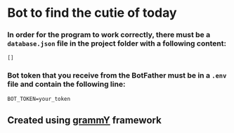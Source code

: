 # Bot to find the cutie of today

### In order for the program to work correctly, there must be a `database.json` file in the project folder with a following content:

```
[]
```

### Bot token that you receive from the BotFather must be in a `.env` file and contain the following line:

```
BOT_TOKEN=your_token
```

## Created using [grammY](https://github.com/grammyjs/grammY) framework
